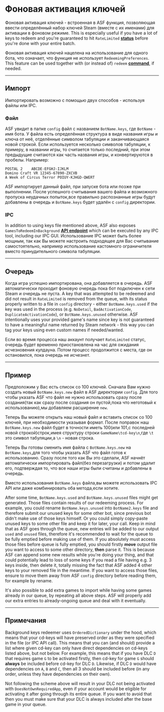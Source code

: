 # Фоновая активация ключей

Фоновая активация ключей - встроенная в ASF функция, позволяющая ввести определённый набор ключей Steam (вместе с их именами) для активации в фоновом режиме. This is especially useful if you have a lot of keys to redeem and you're guaranteed to hit `RateLimited` **[status](https://github.com/JustArchi/ArchiSteamFarm/wiki/FAQ#what-is-the-meaning-of-status-when-redeeming-a-key)** before you're done with your entire batch.

Фоновая активация ключей нацелена на использование для одного бота, что означает, что функция не использует `RedeemingPreferences`. This feature can be used together with (or instead of) `redeem` **[command](https://github.com/JustArchi/ArchiSteamFarm/wiki/Commands)**, if needed.

* * *

## Импорт

Импортировать возможно с помощью двух способов - используя файлы или IPC.

### Файл

ASF увидит в папке `config` файл с названием `BotName.keys`, где `BotName` - имя бота. У файла есть определённая структура в виде названия игры и ключа от неё, отделённые символом табуляции и заканчивающаяся новой строкой. Если используется несколько символов табуляции, к примеру, в названии игры, то считается только последний, при этом предыдущие считаются как часть названия игры, и конвертируются в пробелы. Например:

    POSTAL 2    ABCDE-EFGHJ-IJKLM
    Domino Craft VR 12345-67890-ZXCVB
    A Week of Circus Terror POIUY-KJHGD-QWERT
    

ASF импортирует данный файл, при запуске бота или позже при выполнении. После успешного считывания вашего файла и возможного пропуска неудачных попыток,все правильно распознанные игры будут добавлены в очередь и `BotName.keys` будет удалён с `config` директории.

### IPC

In addition to using keys file mentioned above, ASF also exposes `GamesToRedeemInBackground` **[API endpoint](https://github.com/JustArchi/ArchiSteamFarm/wiki/IPC#post-apigamestoredeeminbackgroundbotname)** which can be executed by any IPC tool, including our IPC GUI. Использование IPC может быть более мощным, так как Вы можете настроить подходящее для Вас считывание самостоятельно, например использование кастомного ограничителя вместо принудительного символа табуляции.

* * *

## Очередь

Когда игра успешно импортирована, она добавляется в очередь. ASF автоматически проходит фоновую очередь пока бот подключен к сети Steam и очередь не пуста. A key that was attempted to be redeemed and did not result in `RateLimited` is removed from the queue, with its status properly written to a file in `config` directory - either `BotName.keys.used` if the key was used in the process (e.g. `NoDetail`, `BadActivationCode`, `DuplicateActivationCode`), or `BotName.keys.unused` otherwise. ASF intentionally uses your provided game's name since key is not guaranteed to have a meaningful name returned by Steam network - this way you can tag your keys using even custom names if needed/wanted.

Если во время процесса наш аккаунт получает `RateLimited` статус, очередь будет временно приостановлена на час для ожидания исчезновения кулдауна. Потом процесс продолжится с места, где он остановился, пока очередь не исчезнет.

* * *

## Пример

Предположим у Вас есть список со 100 ключей. Сначала Вам нужно создать новый `BotName.keys.new` файл в ASF директории `config`. Для того чтобы указать ASF что файл не нужно использовать сразу после создания(так как сразу после создания он пустой,пока что неготовый к использованию),мы добавляем расширение `new`.

Теперь Вы можете открыть наш новый файл и вставить список со 100 ключей, при необходимости указывая формат. После поправок наш `BotName.keys.new` файл будет в точности иметь 100(или 101,с последней новой строкой)строк,имея структуру строки `GameName\tcd-key\n`,где `\t` это символ табуляции,а `\n` - новая строка.

Теперь Вы готовы сменить имя файла с `BotName.keys.new` на `BotName.keys`,для того чтобы указать ASF что файл готов к использованию. Сразу после того как Вы это сделали, ASF начнёт автоматически импортировать файл(без перезагрузки) и потом удалит его, подтверждая то, что все наши игры были считаны и добавлены в очередь.

Вместо использования `BotName.keys` файла,вы можете использовать IPC API или даже комбинировать оба метода,если хотите.

After some time, `BotName.keys.used` and `BotName.keys.unused` files might get generated. Those files contain results of our redeeming process. For example, you could rename `BotName.keys.unused` into `BotName2.keys` file and therefore submit our unused keys for some other bot, since previous bot didn't make use of those keys himself. Or you could simply copy-paste unused keys to some other file and keep it for later, your call. Keep in mind that as ASF goes through the queue, new entries will be added to our output `used` and `unused` files, therefore it's recommended to wait for the queue to be fully emptied before making use of them. If you absolutely must access those files before queue is fully emptied, you should firstly **move** output file you want to access to some other directory, **then** parse it. This is because ASF can append some new results while you're doing your thing, and that could potentially lead to loss of some keys if you read a file having e.g. 3 keys inside, then delete it, totally missing the fact that ASF added 4 other keys to your removed file in the meantime. If you want to access those files, ensure to move them away from ASF `config` directory before reading them, for example by rename.

It's also possible to add extra games to import while having some games already in our queue, by repeating all above steps. ASF will properly add our extra entries to already-ongoing queue and deal with it eventually.

* * *

## Примечания

Background keys redeemer uses `OrderedDictionary` under the hood, which means that your cd-keys will have preserved order as they were specified in the file (or IPC API call). This means that you can (and should) provide a list where given cd-key can only have direct dependencies on cd-keys listed above, but not below. For example, this means that if you have DLC `D` that requires game `G` to be activated firstly, then cd-key for game `G` should **always** be included before cd-key for DLC `D`. Likewise, if DLC `D` would have dependencies on `A`, `B` and `C`, then all 3 should be included before (in any order, unless they have dependencies on their own).

Not following the scheme above will result in your DLC not being activated with `DoesNotOwnRequiredApp`, even if your account would be eligible for activating it after going through its entire queue. If you want to avoid that then you must make sure that your DLC is always included after the base game in your queue.